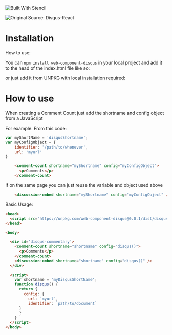 ![Built With Stencil](https://img.shields.io/badge/-Built%20With%20Stencil-16161d.svg?logo=data%3Aimage%2Fsvg%2Bxml%3Bbase64%2CPD94bWwgdmVyc2lvbj0iMS4wIiBlbmNvZGluZz0idXRmLTgiPz4KPCEtLSBHZW5lcmF0b3I6IEFkb2JlIElsbHVzdHJhdG9yIDE5LjIuMSwgU1ZHIEV4cG9ydCBQbHVnLUluIC4gU1ZHIFZlcnNpb246IDYuMDAgQnVpbGQgMCkgIC0tPgo8c3ZnIHZlcnNpb249IjEuMSIgaWQ9IkxheWVyXzEiIHhtbG5zPSJodHRwOi8vd3d3LnczLm9yZy8yMDAwL3N2ZyIgeG1sbnM6eGxpbms9Imh0dHA6Ly93d3cudzMub3JnLzE5OTkveGxpbmsiIHg9IjBweCIgeT0iMHB4IgoJIHZpZXdCb3g9IjAgMCA1MTIgNTEyIiBzdHlsZT0iZW5hYmxlLWJhY2tncm91bmQ6bmV3IDAgMCA1MTIgNTEyOyIgeG1sOnNwYWNlPSJwcmVzZXJ2ZSI%2BCjxzdHlsZSB0eXBlPSJ0ZXh0L2NzcyI%2BCgkuc3Qwe2ZpbGw6I0ZGRkZGRjt9Cjwvc3R5bGU%2BCjxwYXRoIGNsYXNzPSJzdDAiIGQ9Ik00MjQuNywzNzMuOWMwLDM3LjYtNTUuMSw2OC42LTkyLjcsNjguNkgxODAuNGMtMzcuOSwwLTkyLjctMzAuNy05Mi43LTY4LjZ2LTMuNmgzMzYuOVYzNzMuOXoiLz4KPHBhdGggY2xhc3M9InN0MCIgZD0iTTQyNC43LDI5Mi4xSDE4MC40Yy0zNy42LDAtOTIuNy0zMS05Mi43LTY4LjZ2LTMuNkgzMzJjMzcuNiwwLDkyLjcsMzEsOTIuNyw2OC42VjI5Mi4xeiIvPgo8cGF0aCBjbGFzcz0ic3QwIiBkPSJNNDI0LjcsMTQxLjdIODcuN3YtMy42YzAtMzcuNiw1NC44LTY4LjYsOTIuNy02OC42SDMzMmMzNy45LDAsOTIuNywzMC43LDkyLjcsNjguNlYxNDEuN3oiLz4KPC9zdmc%2BCg%3D%3D&colorA=16161d&style=flat-square)

![Original Source: Disqus-React](https://github.com/disqus/disqus-react)


# Installation

How to use:

You can ```npm install web-component-disqus``` in your local project and add it to the head of the index.html file like so:

<script src="node_modules/web-component-disqus/dist/disqus.js"></script>

or just add it from UNPKG with local installation required:

<script src="https://unpkg.com/web-component-disqus@0.0.1/dist/disqus.js"></script>


# How to use

When creating a Comment Count just add the shortname and config object from a JavaScript

For example. From this code:
```javascript
var myShortName = 'disqusShortname';
var myConfigObject = {
    identifier: '/path/to/whenever',
    url: 'myurl'
}
```

```html
    <comment-count shortname="myShortname" config="myConfigObject">
      <p>Comments</p>
    </comment-count>
```

If on the same page you can just reuse the variable and object used above
```html
    <discussion-embed shortname="myShortname" config="myConfigObject" />
```


Basic Usage:

```html
<head>
  <script src="https://unpkg.com/web-component-disqus@0.0.1/dist/disqus.js"></script>
</head>

<body>

  <div id='disqus-commentary'>
    <comment-count shortname="shortname" config="disqus()">
      <p>Comments</p>
    </comment-count>
    <discussion-embed shortname="shortname" config="disqus()" />
  </div>

  <script>
    var shortname = 'myDisqusShortName';
    function disqus() {
      return {
        config: { 
          url: `myurl`, 
          identifier: `path/to/document`
      }
      }
    }
  </script>
</body>
```
